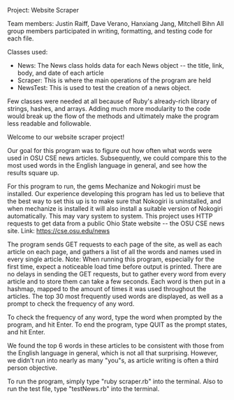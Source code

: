 Project: Website Scraper

Team members: Justin Raiff, Dave Verano, Hanxiang Jang, Mitchell Bihn
All group members participated in writing, formatting, and testing code for each file.

Classes used:
- News: The News class holds data for each News object -- the title, link, body, and date of each article
- Scraper: This is where the main operations of the program are held
- NewsTest: This is used to test the creation of a news object. 

Few classes were needed at all because of Ruby's already-rich library of strings, hashes, and arrays. Adding much more modularity to the code would break up the flow of the methods and ultimately make the program less readable and followable. 

Welcome to our website scraper project!

Our goal for this program was to figure out how often what words were used in OSU CSE news articles. Subsequently, we could compare this to the most used words in the English language in general, and see how the results square up. 

For this program to run, the gems Mechanize and Nokogiri must be installed. Our experience developing this program has led us to believe that the best way to set this up is to make sure that Nokogiri is uninstalled, and when mechanize is installed it will also install a suitable version of Nokogiri automatically. This may vary system to system. 
This project uses HTTP requests to get data from a public Ohio State website -- the OSU CSE news site. Link: https://cse.osu.edu/news

The program sends GET requests to each page of the site, as well as each article on each page, and gathers a list of all the words and names used in every single article.
Note: When running this program, especially for the first time, expect a noticeable load time before output is printed. There are no delays in sending the GET requests, but to gather every word from every article and to store them can take a few seconds. 
Each word is then put in a hashmap, mapped to the amount of times it was used throughout the articles. The top 30 most frequently used words are displayed, as well as a prompt to check the frequency of any word. 

To check the frequency of any word, type the word when prompted by the program, and hit Enter. To end the program, type QUIT as the prompt states, and hit Enter. 

We found the top 6 words in these articles to be consistent with those from the English language in general, which is not all that surprising. However, we didn't run into nearly as many "you"s, as article writing is often a third person objective. 

To run the program, simply type "ruby scraper.rb" into the terminal. Also to run the test file, type "testNews.rb" into the terminal. 
